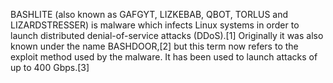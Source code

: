 BASHLITE (also known as GAFGYT, LIZKEBAB, QBOT, TORLUS and LIZARDSTRESSER) is malware which infects Linux systems in order to launch distributed denial-of-service attacks (DDoS).[1] Originally it was also known under the name BASHDOOR,[2] but this term now refers to the exploit method used by the malware. It has been used to launch attacks of up to 400 Gbps.[3]
